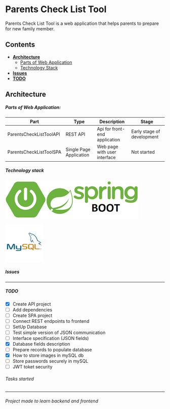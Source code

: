 # Parents Check List Tool
Parents Check List Tool is a web application that helps parents to prepare for new family member.  


## Contents
- **[Architecture](#architecture)**
    - [Parts of Web Application](#parts-of-web-application)
    - [Technology Stack](#technology-stack)
- **[Issues](#issues)**
- **[TODO](#todo)**

## Architecture
##### Parts of Web Application:

|Part|Type|Description|Stage|
|----|----|-----------|-----|
|ParentsCheckListToolAPI|REST API|Api for front-end application|Early stage of development|
|ParentsCheckListToolSPA|Single Page Application|Web page with user interface|Not started|

##### Technology stack

![Spring Boot](./assets/images/springBoot.png "Spring Boot")

![MySQL](./assets/images/mySql.png?style=centerme "MySQL")

##### Issues

---

##### TODO

- [x] Create API project
- [ ] Add dependencies
- [ ] Create SPA project
- [ ] Connect REST endpoints to frontend
- [ ] SetUp Database
- [ ] Test simple version of JSON communication
- [ ] Interface specification (JSON fields)
- [x] Database fields description
- [ ] Prepare records to populate database
- [x] How to store images in mySQL db
- [ ] Store passwords securely in mySQL  
- [ ] JWT toket security   

###### Tasks started

---
###### Project made to learn backend and frontend
